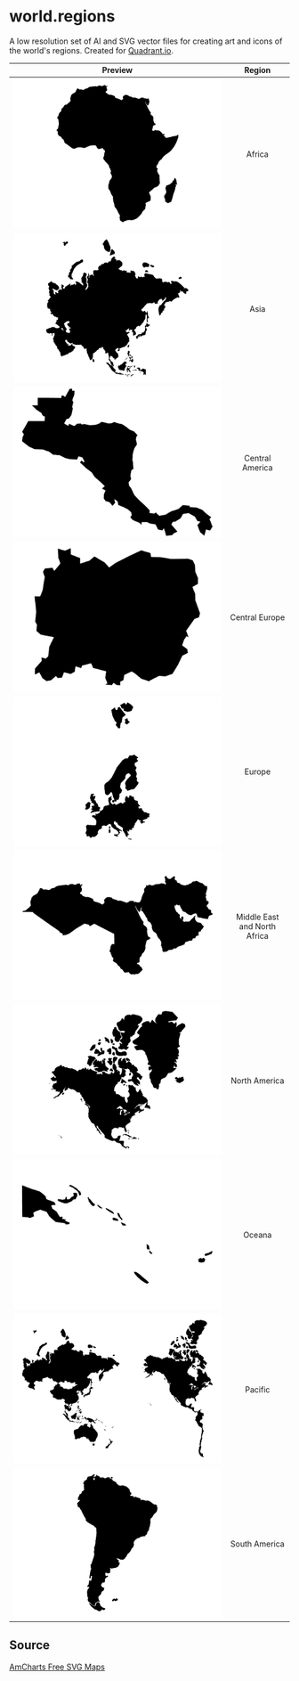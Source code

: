 world.regions
=============

A low resolution set of AI and SVG vector files for creating art and icons of the world's regions. Created for [Quadrant.io](http://www.quadrant.io "Quadrant.io").

Preview                                                         | Region
--------------------------------------------------------------- | :---------------------------:
![](png/wr.scaled_africa.png?raw=true "")                       | Africa
![](png/wr.scaled_asia.png?raw=true "")                         | Asia
![](png/wr.scaled_central_america.png?raw=true "")              | Central America
![](png/wr.scaled_central_europe.png?raw=true "")               | Central Europe
![](png/wr.scaled_europe.png?raw=true "")                       | Europe
![](png/wr.scaled_middle_east_and_north_africa.png?raw=true "") | Middle East and North Africa
![](png/wr.scaled_north_america.png?raw=true "")                | North America
![](png/wr.scaled_oceana.png?raw=true "")                       | Oceana
![](png/wr.scaled_pacific.png?raw=true "")                      | Pacific
![](png/wr.scaled_south_america.png?raw=true "")                | South America

Source
------
[AmCharts Free SVG Maps](http://www.amcharts.com/svg-maps/?map=world "AmCharts Free SVG Maps")